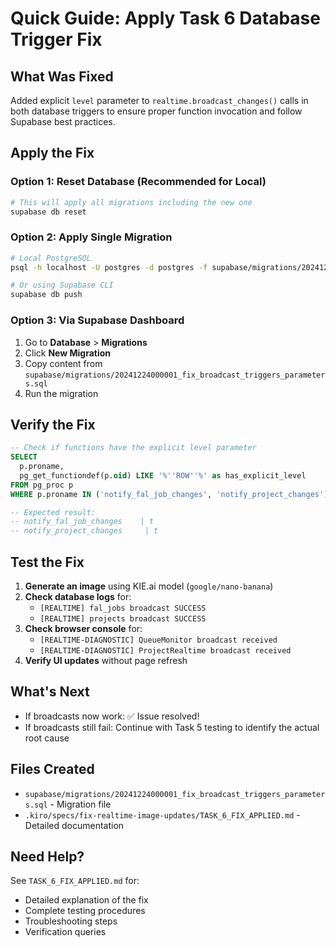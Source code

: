 # Quick Guide: Apply Task 6 Database Trigger Fix

## What Was Fixed

Added explicit `level` parameter to `realtime.broadcast_changes()` calls in both database triggers to ensure proper function invocation and follow Supabase best practices.

## Apply the Fix

### Option 1: Reset Database (Recommended for Local)

```bash
# This will apply all migrations including the new one
supabase db reset
```

### Option 2: Apply Single Migration

```bash
# Local PostgreSQL
psql -h localhost -U postgres -d postgres -f supabase/migrations/20241224000001_fix_broadcast_triggers_parameters.sql

# Or using Supabase CLI
supabase db push
```

### Option 3: Via Supabase Dashboard

1. Go to **Database** > **Migrations**
2. Click **New Migration**
3. Copy content from `supabase/migrations/20241224000001_fix_broadcast_triggers_parameters.sql`
4. Run the migration

## Verify the Fix

```sql
-- Check if functions have the explicit level parameter
SELECT 
  p.proname,
  pg_get_functiondef(p.oid) LIKE '%''ROW''%' as has_explicit_level
FROM pg_proc p
WHERE p.proname IN ('notify_fal_job_changes', 'notify_project_changes');

-- Expected result:
-- notify_fal_job_changes    | t
-- notify_project_changes     | t
```

## Test the Fix

1. **Generate an image** using KIE.ai model (`google/nano-banana`)
2. **Check database logs** for:
   - `[REALTIME] fal_jobs broadcast SUCCESS`
   - `[REALTIME] projects broadcast SUCCESS`
3. **Check browser console** for:
   - `[REALTIME-DIAGNOSTIC] QueueMonitor broadcast received`
   - `[REALTIME-DIAGNOSTIC] ProjectRealtime broadcast received`
4. **Verify UI updates** without page refresh

## What's Next

- If broadcasts now work: ✅ Issue resolved!
- If broadcasts still fail: Continue with Task 5 testing to identify the actual root cause

## Files Created

- `supabase/migrations/20241224000001_fix_broadcast_triggers_parameters.sql` - Migration file
- `.kiro/specs/fix-realtime-image-updates/TASK_6_FIX_APPLIED.md` - Detailed documentation

## Need Help?

See `TASK_6_FIX_APPLIED.md` for:
- Detailed explanation of the fix
- Complete testing procedures
- Troubleshooting steps
- Verification queries
